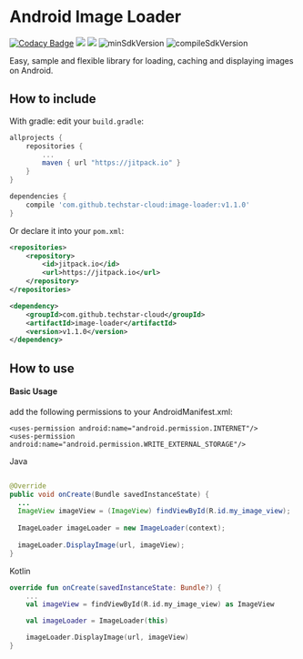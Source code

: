 # Android Image Loader
[![Codacy Badge](https://api.codacy.com/project/badge/Grade/ac691a10e7d04e00b54bd36df47feb26)](https://www.codacy.com/app/tortuvshin/image-loader?utm_source=github.com&utm_medium=referral&utm_content=techstar-inc/image-loader&utm_campaign=badger)
[![](https://jitpack.io/v/techstar-inc/image-loader.svg)](https://jitpack.io/#techstar-inc/image-loader)
[![](https://jitpack.io/v/techstar-inc/image-loader/month.svg)](https://jitpack.io/#techstar-inc/image-loader)
![minSdkVersion](https://img.shields.io/badge/minSdkVersion-14-yellow.svg?style=true)
![compileSdkVersion](https://img.shields.io/badge/compileSdkVersion-26-green.svg?style=true)


Easy, sample and flexible library for loading, caching and displaying images on Android.

How to include
---

With gradle: edit your `build.gradle`:
```groovy
allprojects {
    repositories {
        ...
        maven { url "https://jitpack.io" }
    }
}

dependencies {
    compile 'com.github.techstar-cloud:image-loader:v1.1.0'
}
```

Or declare it into your `pom.xml`:

```xml
<repositories>
    <repository>
        <id>jitpack.io</id>
        <url>https://jitpack.io</url>
    </repository>
</repositories>

<dependency>
    <groupId>com.github.techstar-cloud</groupId>
    <artifactId>image-loader</artifactId>
    <version>v1.1.0</version>
</dependency>
```

How to use
---

#### Basic Usage

add the following permissions to your AndroidManifest.xml:

    <uses-permission android:name="android.permission.INTERNET"/>
    <uses-permission android:name="android.permission.WRITE_EXTERNAL_STORAGE"/>

Java
```java

@Override 
public void onCreate(Bundle savedInstanceState) {
  ...
  ImageView imageView = (ImageView) findViewById(R.id.my_image_view);
  
  ImageLoader imageLoader = new ImageLoader(context);
  
  imageLoader.DisplayImage(url, imageView);
}
```

Kotlin
```kotlin
override fun onCreate(savedInstanceState: Bundle?) {
    ...
    val imageView = findViewById(R.id.my_image_view) as ImageView

    val imageLoader = ImageLoader(this)

    imageLoader.DisplayImage(url, imageView)
}
```
    
